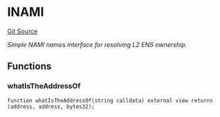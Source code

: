 # INAMI
[Git Source](https://github.com/NaniDAO/ie/blob/58175fad32cfeea89f1d83e288aec227fe545300/src/IEOP.sol)

*Simple NAMI names interface for resolving L2 ENS ownership.*


## Functions
### whatIsTheAddressOf


```solidity
function whatIsTheAddressOf(string calldata) external view returns (address, address, bytes32);
```

